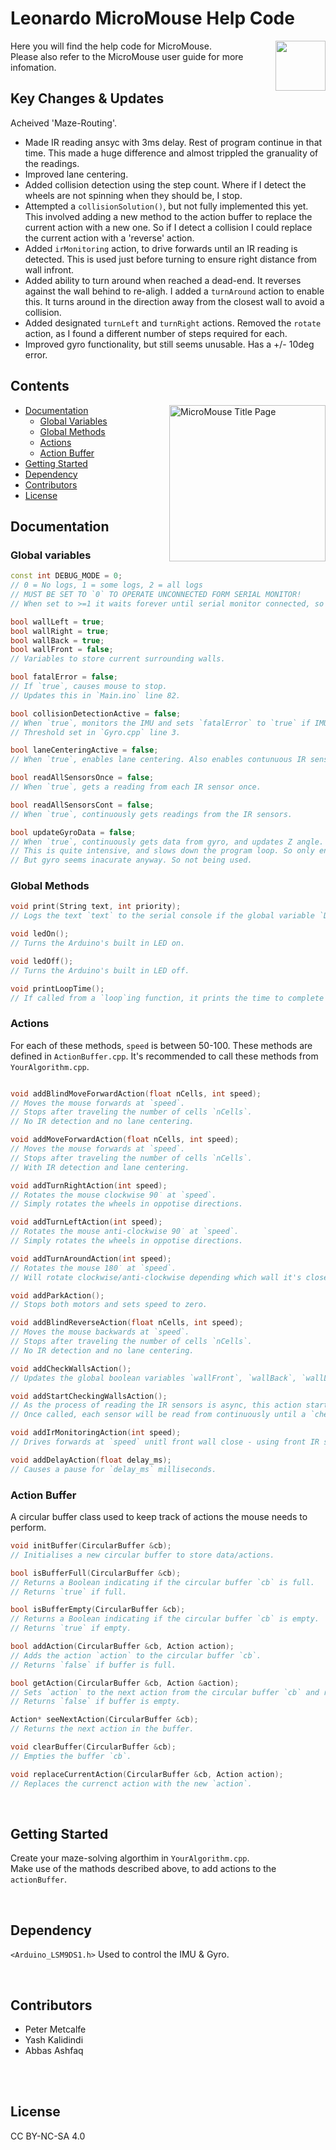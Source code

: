 <h1 style="text-decoration: none;">Leonardo MicroMouse Help Code</h1>
<img height=80px align='right' src='https://upload.wikimedia.org/wikipedia/commons/thumb/8/87/Arduino_Logo.svg/720px-Arduino_Logo.svg.png'/>
Here you will find the help code for MicroMouse.
<br>Please also refer to the MicroMouse user guide for more infomation.

## Key Changes & Updates
Acheived 'Maze-Routing'.
- Made IR reading ansyc with 3ms delay. Rest of program continue in that time.
This made a huge difference and almost trippled the granuality of the readings.
- Improved lane centering.
- Added collision detection using the step count.
Where if I detect the wheels are not spinning when they should be, I stop.
- Attempted a `collisionSolution()`, but not fully implemented this yet.
This involved adding a new method to the action buffer to replace the current action with a new one.
So if I detect a collision I could replace the current action with a 'reverse' action.
- Added `irMonitoring` action, to drive forwards until an IR reading is detected.
This is used just before turning to ensure right distance from wall infront.
- Added ability to turn around when reached a dead-end. It reverses against the wall behind to re-aligh.
I added a `turnAround` action to enable this. It turns around in the direction away from the closest wall to avoid a collision.
- Added designated `turnLeft` and `turnRight` actions. 
Removed the `rotate` action, as I found a different number of steps required for each.
- Improved gyro functionality, but still seems unusable. Has a +/- 10deg error.

## Contents
<img src="https://github.com/user-attachments/assets/4a2ef373-2c49-4930-8519-a5ad0b24f1ef" alt="MicroMouse Title Page" align="right" height=250px/>

- [Documentation](#documentation)
    - [Global Variables](#global-variables)
    - [Global Methods](#global-methods)
    - [Actions](#actions)
    - [Action Buffer](#action-buffer)
- [Getting Started](#getting-started)
- [Dependency](#dependency)
- [Contributors](#contributors)
- [License](#license)

## Documentation

### Global variables
```c++
const int DEBUG_MODE = 0; 
// 0 = No logs, 1 = some logs, 2 = all logs
// MUST BE SET TO `0` TO OPERATE UNCONNECTED FORM SERIAL MONITOR!
// When set to >=1 it waits forever until serial monitor connected, so no logs are missed.

bool wallLeft = true;
bool wallRight = true;
bool wallBack = true;
bool wallFront = false;
// Variables to store current surrounding walls.

bool fatalError = false; 
// If `true`, causes mouse to stop. 
// Updates this in `Main.ino` line 82.

bool collisionDetectionActive = false;
// When `true`, monitors the IMU and sets `fatalError` to `true` if IMU data goes above threshold, indicating a collision. 
// Threshold set in `Gyro.cpp` line 3.

bool laneCenteringActive = false;
// When `true`, enables lane centering. Also enables contunuous IR sensor readings.

bool readAllSensorsOnce = false;
// When `true`, gets a reading from each IR sensor once.

bool readAllSensorsCont = false;
// When `true`, continuously gets readings from the IR sensors.

bool updateGyroData = false;
// When `true`, continuously gets data from gyro, and updates Z angle.
// This is quite intensive, and slows down the program loop. So only enables when required, like when turning.
// But gyro seems inacurate anyway. So not being used.
```

### Global Methods

```c++
void print(String text, int priority);
// Logs the text `text` to the serial console if the global variable `DEBUG_MODE` is greater than `priority`.

void ledOn();
// Turns the Arduino's built in LED on.

void ledOff();
// Turns the Arduino's built in LED off.

void printLoopTime();
// If called from a `loop`ing function, it prints the time to complete 1 cycle.
```

### Actions
For each of these methods, `speed` is between 50-100.
These methods are defined in `ActionBuffer.cpp`. 
It's recommended to call these methods from `YourAlgorithm.cpp`.
```c++

void addBlindMoveForwardAction(float nCells, int speed);
// Moves the mouse forwards at `speed`. 
// Stops after traveling the number of cells `nCells`. 
// No IR detection and no lane centering.

void addMoveForwardAction(float nCells, int speed);
// Moves the mouse forwards at `speed`. 
// Stops after traveling the number of cells `nCells`. 
// With IR detection and lane centering.

void addTurnRightAction(int speed);
// Rotates the mouse clockwise 90˙ at `speed`.
// Simply rotates the wheels in oppotise directions.

void addTurnLeftAction(int speed);
// Rotates the mouse anti-clockwise 90˙ at `speed`.
// Simply rotates the wheels in oppotise directions.

void addTurnAroundAction(int speed);
// Rotates the mouse 180˙ at `speed`.
// Will rotate clockwise/anti-clockwise depending which wall it's closest to, to avoid collision.

void addParkAction();
// Stops both motors and sets speed to zero.

void addBlindReverseAction(float nCells, int speed);
// Moves the mouse backwards at `speed`. 
// Stops after traveling the number of cells `nCells`. 
// No IR detection and no lane centering.

void addCheckWallsAction();
// Updates the global boolean variables `wallFront`, `wallBack`, `wallLeft`, `wallRight`.

void addStartCheckingWallsAction();
// As the process of reading the IR sensors is async, this action starts the process.
// Once called, each sensor will be read from continuously until a `checkAllWallsAction` is called.

void addIrMonitoringAction(int speed);
// Drives forwards at `speed` unitl front wall close - using front IR sensors.

void addDelayAction(float delay_ms);
// Causes a pause for `delay_ms` milliseconds.
```

### Action Buffer
A circular buffer class used to keep track of actions the mouse needs to perform.
```c++
void initBuffer(CircularBuffer &cb);
// Initialises a new circular buffer to store data/actions.

bool isBufferFull(CircularBuffer &cb);
// Returns a Boolean indicating if the circular buffer `cb` is full. 
// Returns `true` if full.

bool isBufferEmpty(CircularBuffer &cb);
// Returns a Boolean indicating if the circular buffer `cb` is empty. 
// Returns `true` if empty.

bool addAction(CircularBuffer &cb, Action action);
// Adds the action `action` to the circular buffer `cb`. 
// Returns `false` if buffer is full.

bool getAction(CircularBuffer &cb, Action &action);
// Sets `action` to the next action from the circular buffer `cb` and removes the action from the buffer. 
// Returns `false` if buffer is empty.

Action* seeNextAction(CircularBuffer &cb);
// Returns the next action in the buffer.

void clearBuffer(CircularBuffer &cb);
// Empties the buffer `cb`.

void replaceCurrentAction(CircularBuffer &cb, Action action);
// Replaces the currenct action with the new `action`.
```

<br>

## Getting Started
Create your maze-solving algorthim in `YourAlgorithm.cpp`. <br>
Make use of the mathods described above, to add actions to the `actionBuffer`.

<br>

## Dependency
`<Arduino_LSM9DS1.h>` Used to control the IMU & Gyro.

<br>

## Contributors
* Peter Metcalfe
* Yash Kalidindi
* Abbas Ashfaq

<br>
<br>

## License
CC BY-NC-SA 4.0
